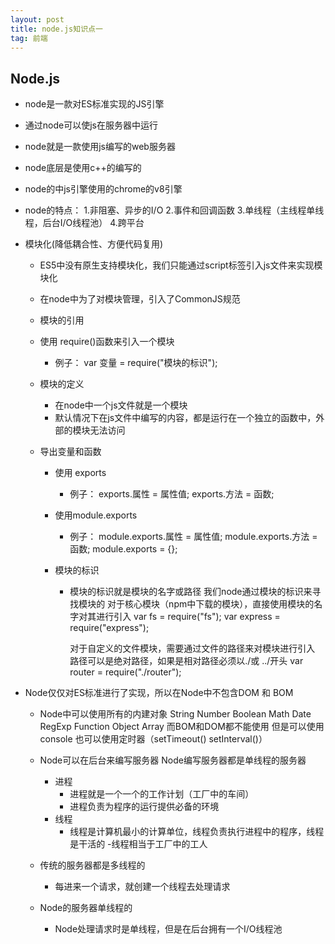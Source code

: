 ```yaml
---
layout: post
title: node.js知识点一
tag: 前端
---
```

	
Node.js
----
- node是一款对ES标准实现的JS引擎
- 通过node可以使js在服务器中运行
- node就是一款使用js编写的web服务器
- node底层是使用c++的编写的
- node的中js引擎使用的chrome的v8引擎
- node的特点：
	1.非阻塞、异步的I/O
	2.事件和回调函数
	3.单线程（主线程单线程，后台I/O线程池）
	4.跨平台
		
- 模块化(降低耦合性、方便代码复用)
	- ES5中没有原生支持模块化，我们只能通过script标签引入js文件来实现模块化
	- 在node中为了对模块管理，引入了CommonJS规范
			
	- 模块的引用
	- 使用 require()函数来引入一个模块
		- 例子：
			var 变量 = require("模块的标识");
				
	- 模块的定义
		- 在node中一个js文件就是一个模块
		- 默认情况下在js文件中编写的内容，都是运行在一个独立的函数中，外部的模块无法访问
	- 导出变量和函数
		- 使用 exports 
			- 例子：
				exports.属性 = 属性值;
				exports.方法 = 函数;
						
		- 使用module.exports
			- 例子：
					module.exports.属性 = 属性值;
					module.exports.方法 = 函数;
					module.exports = {};
			
		- 模块的标识
			- 模块的标识就是模块的名字或路径
				我们node通过模块的标识来寻找模块的
				对于核心模块（npm中下载的模块），直接使用模块的名字对其进行引入
					var fs = require("fs");
					var express = require("express");
					
				对于自定义的文件模块，需要通过文件的路径来对模块进行引入
					路径可以是绝对路径，如果是相对路径必须以./或 ../开头
					var router = require("./router");
- Node仅仅对ES标准进行了实现，所以在Node中不包含DOM 和 BOM	
	- Node中可以使用所有的内建对象
		String Number Boolean Math Date RegExp Function Object Array
		而BOM和DOM都不能使用
			但是可以使用 console 也可以使用定时器（setTimeout() setInterval()）
			
	- Node可以在后台来编写服务器
		Node编写服务器都是单线程的服务器
		- 进程
			- 进程就是一个一个的工作计划（工厂中的车间）
			- 进程负责为程序的运行提供必备的环境
		- 线程
			- 线程是计算机最小的计算单位，线程负责执行进程中的程序，线程是干活的
			-线程相当于工厂中的工人
				
				
	- 传统的服务器都是多线程的
		- 每进来一个请求，就创建一个线程去处理请求
		
	- Node的服务器单线程的
		- Node处理请求时是单线程，但是在后台拥有一个I/O线程池
						